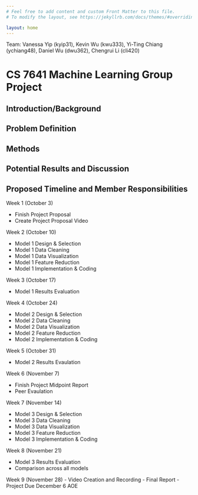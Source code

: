 ```yaml
---
# Feel free to add content and custom Front Matter to this file.
# To modify the layout, see https://jekyllrb.com/docs/themes/#overriding-theme-defaults

layout: home
---
```


Team: Vanessa Yip (kyip31), Kevin Wu (kwu333), Yi-Ting Chiang (ychiang48), Daniel Wu (dwu362), Chengrui Li (cli420)

# CS 7641 Machine Learning Group Project

## Introduction/Background

## Problem Definition

## Methods

## Potential Results and Discussion

## Proposed Timeline and Member Responsibilities

Week 1 (October 3)
- Finish Project Proposal
- Create Project Proposal Video

<p>Week 2 (October 10)</p>
<ul>
  <li>Model 1 Design & Selection</li>
  <li>Model 1 Data Cleaning</li>
  <li>Model 1 Data Visualization</li>
  <li>Model 1 Feature Reduction</li>
  <li>Model 1 Implementation & Coding</li>
</ul>
<p>Week 3 (October 17)</p>
<ul>
  <li>Model 1 Results Evaluation</li>
</ul>
<p>Week 4 (October 24)</p>
<ul>
  <li>Model 2 Design & Selection</li>
  <li>Model 2 Data Cleaning</li>
  <li>Model 2 Data Visualization</li>
  <li>Model 2 Feature Reduction</li>
  <li>Model 2 Implementation & Coding</li>
</ul>
<p>Week 5 (October 31)</p>
<ul>
  <li>Model 2 Results Evaulation</li>
</ul>
<p>Week 6 (November 7)</p>
<ul>
  <li>Finish Project Midpoint Report</li>
  <li>Peer Evaulation</li>
</ul>
<p>Week 7 (November 14)</p>
<ul>
  <li>Model 3 Design & Selection</li>
  <li>Model 3 Data Cleaning</li>
  <li>Model 3 Data Visualization</li>
  <li>Model 3 Feature Reduction</li>
  <li>Model 3 Implementation & Coding</li>
</ul>
<p>Week 8 (November 21)</p>
<ul>
  <li>Model 3 Results Evaluation</li>
  <li>Comparison across all models</li>
</ul>
Week 9 (November 28)
- Video Creation and Recording
- Final Report
- Project Due December 6 AOE
